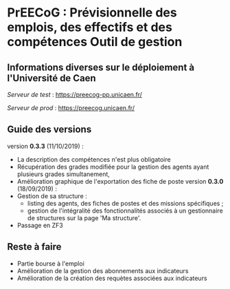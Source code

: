 # PrEECoG : Prévisionnelle des emplois, des effectifs et des compétences Outil de gestion

## Informations diverses sur le déploiement à l'Université de Caen

_Serveur de test_ : https://preecog-pp.unicaen.fr/

_Serveur de prod_ : https://preecog.unicaen.fr/

## Guide des versions
version **0.3.3** (11/10/2019) :
* La description des compétences n'est plus obligatoire
* Récupération des grades modifiée pour la gestion des agents ayant plusieurs grades simultanement,
* Amélioration graphique de l'exportation des fiche de poste 
version **0.3.0** (18/09/2019) : 
* Gestion de sa structure : 
    - listing des agents, des fiches de postes et des missions spécifiques ;
    - gestion de l'intégralité des fonctionnalités associés à un gestionnaire de structures sur la page 'Ma structure'.
* Passage en ZF3

## Reste à faire 

* Partie bourse à l'emploi
* Amélioration de la gestion des abonnements aux indicateurs
* Amélioration de la création des requètes associées aux indicateurs